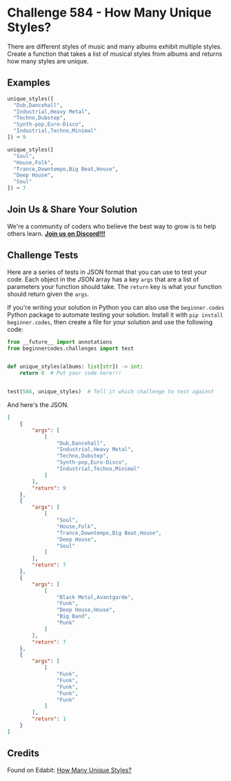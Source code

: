 # Challenge 584 - How Many Unique Styles?

There are different styles of music and many albums exhibit multiple styles. Create a function that takes a list of musical styles from albums and returns how many styles are unique.

## Examples
```python
unique_styles([
  "Dub,Dancehall",
  "Industrial,Heavy Metal",
  "Techno,Dubstep",
  "Synth-pop,Euro-Disco",
  "Industrial,Techno,Minimal"
]) ➞ 9

unique_styles([
  "Soul",
  "House,Folk",
  "Trance,Downtempo,Big Beat,House",
  "Deep House",
  "Soul"
]) ➞ 7
```
## Join Us & Share Your Solution

We're a community of coders who believe the best way to grow is to help others learn. **[Join us on Discord!!!](https://discord.gg/sfHykntuGy)**

## Challenge Tests

Here are a series of tests in JSON format that you can use to test your code. Each object in the JSON array has a key `args` that are a list of parameters your function should take. The `return` key is what your function should return given the `args`. 

If you're writing your solution in Python you can also use the `beginner.codes` Python package to automate testing your solution. Install it with `pip install beginner.codes`, then create a file for your solution and use the following code:
```python
from __future__ import annotations
from beginnercodes.challenges import test


def unique_styles(albums: list[str]) -> int:
    return 0  # Put your code here!!!


test(584, unique_styles)  # Tell it which challenge to test against
```
And here's the JSON.
```json
[
    {
        "args": [
            [
                "Dub,Dancehall",
                "Industrial,Heavy Metal",
                "Techno,Dubstep",
                "Synth-pop,Euro-Disco",
                "Industrial,Techno,Minimal"
            ]
        ],
        "return": 9
    },
    {
        "args": [
            [
                "Soul",
                "House,Folk",
                "Trance,Downtempo,Big Beat,House",
                "Deep House",
                "Soul"
            ]
        ],
        "return": 7
    },
    {
        "args": [
            [
                "Black Metal,Avantgarde",
                "Funk",
                "Deep House,House",
                "Big Band",
                "Punk"
            ]
        ],
        "return": 7
    },
    {
        "args": [
            [
                "Funk",
                "Funk",
                "Funk",
                "Funk",
                "Funk"
            ]
        ],
        "return": 1
    }
]
```
## Credits

Found on Edabit: [How Many Unique Styles?](https://edabit.com/challenge/AvP94XqJvPjoMk5PT)
